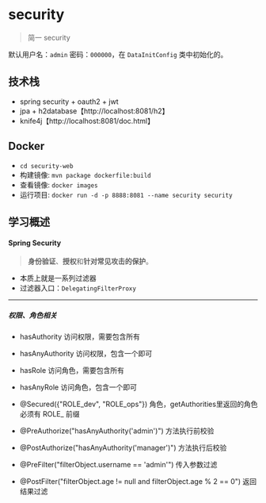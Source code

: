 # security

> 简一 security

默认用户名：`admin` 密码：`000000`，在 `DataInitConfig` 类中初始化的。

## 技术栈

- spring security + oauth2 + jwt
- jpa + h2database【http://localhost:8081/h2】
- knife4j【http://localhost:8081/doc.html】

## Docker

- `cd security-web`
- 构建镜像: `mvn package dockerfile:build`
- 查看镜像: `docker images`
- 运行项目: `docker run -d -p 8888:8081 --name security security`

## 学习概述

#### Spring Security

> **身份验证**、**授权**和**针对常见攻击的保护**。

- 本质上就是一系列过滤器
- 过滤器入口：`DelegatingFilterProxy`

---

##### 权限、角色相关

- hasAuthority 访问权限，需要包含所有
- hasAnyAuthority 访问权限，包含一个即可
- hasRole 访问角色，需要包含所有
- hasAnyRole 访问角色，包含一个即可


- @Secured({"ROLE_dev", "ROLE_ops"}) 角色，getAuthorities里返回的角色必须有 ROLE_ 前缀
- @PreAuthorize("hasAnyAuthority('admin')") 方法执行前校验
- @PostAuthorize("hasAnyAuthority('manager')") 方法执行后校验


- @PreFilter("filterObject.username == 'admin'") 传入参数过滤
- @PostFilter("filterObject.age != null and filterObject.age % 2 == 0") 返回结果过滤